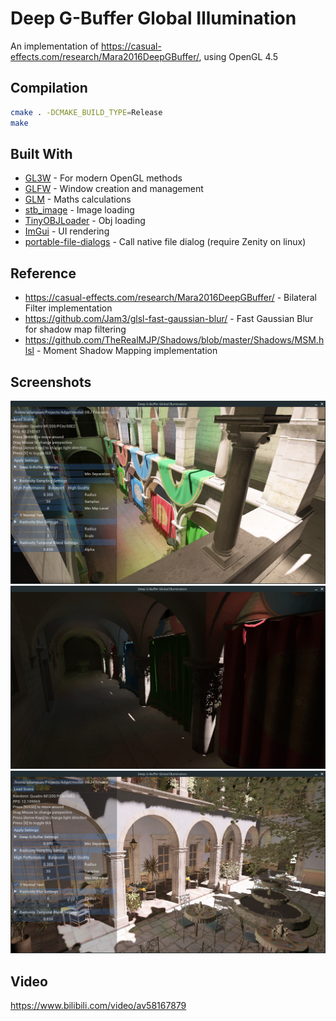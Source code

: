 # Deep G-Buffer Global Illumination
An implementation of https://casual-effects.com/research/Mara2016DeepGBuffer/, using OpenGL 4.5

## Compilation
```bash
cmake . -DCMAKE_BUILD_TYPE=Release
make
```

## Built With
* [GL3W](https://github.com/skaslev/gl3w) - For modern OpenGL methods
* [GLFW](http://www.glfw.org/) - Window creation and management
* [GLM](https://glm.g-truc.net/) - Maths calculations
* [stb_image](https://github.com/nothings/stb/blob/master/stb_image.h) - Image loading
* [TinyOBJLoader](https://github.com/syoyo/tinyobjloader) - Obj loading
* [ImGui](https://github.com/ocornut/imgui) - UI rendering
* [portable-file-dialogs](https://github.com/samhocevar/portable-file-dialogs) - Call native file dialog (require Zenity on linux)

## Reference
* https://casual-effects.com/research/Mara2016DeepGBuffer/ - Bilateral Filter implementation
* https://github.com/Jam3/glsl-fast-gaussian-blur/ - Fast Gaussian Blur for shadow map filtering
* https://github.com/TheRealMJP/Shadows/blob/master/Shadows/MSM.hlsl - Moment Shadow Mapping implementation

## Screenshots
![](https://raw.githubusercontent.com/AdamYuan/DeepGBufferGI/master/screenshots/0.png)
![](https://raw.githubusercontent.com/AdamYuan/DeepGBufferGI/master/screenshots/1.png)
![](https://raw.githubusercontent.com/AdamYuan/DeepGBufferGI/master/screenshots/2.png)

## Video
https://www.bilibili.com/video/av58167879

